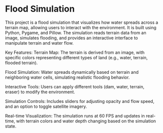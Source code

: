 # Flood Simulation

This project is a flood simulation that visualizes how water spreads across a terrain map, allowing users to interact with the environment. It is built using Python, Pygame, and Pillow. The simulation reads terrain data from an image, simulates flooding, and provides an interactive interface to manipulate terrain and water flow.

Key Features:
Terrain Map: The terrain is derived from an image, with specific colors representing different types of land (e.g., water, terrain, flooded terrain).

Flood Simulation: Water spreads dynamically based on terrain and neighboring water cells, simulating realistic flooding behavior.

Interactive Tools: Users can apply different tools (dam, water, terrain, eraser) to modify the environment.

Simulation Controls: Includes sliders for adjusting opacity and flow speed, and an option to toggle satellite imagery.

Real-time Visualization: The simulation runs at 60 FPS and updates in real-time, with terrain colors and water depth changing based on the simulation state.
